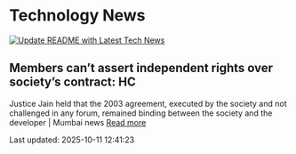 # Technology News

[![Update README with Latest Tech News](https://github.com/tcdtist/daily-tech-digest/actions/workflows/main.yml/badge.svg)](https://github.com/tcdtist/daily-tech-digest/actions/workflows/main.yml)

## Members can’t assert independent rights over society’s contract: HC
Justice Jain held that the 2003 agreement, executed by the society and not challenged in any forum, remained binding between the society and the developer | Mumbai news
[Read more](https://www.hindustantimes.com/cities/mumbai-news/members-can-t-assert-independent-rights-over-society-s-contract-hc-101760121680897.html)



Last updated: 2025-10-11 12:41:23